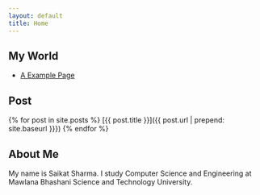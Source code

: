 ```yaml
---
layout: default
title: Home
---
```


## My World

* [A Example Page](./pages/another-page.html)

## Post

{% for post in site.posts %}
 [{{ post.title }}]({{ post.url | prepend: site.baseurl }}})
{% endfor %}

## About Me
My name is Saikat Sharma. I study Computer Science and Engineering at Mawlana Bhashani Science and Technology University.

